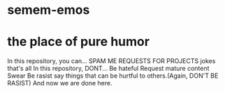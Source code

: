 # semem-emos
# the place of pure humor
In this repository, you can...
SPAM ME REQUESTS FOR PROJECTS
jokes
that's all
In this repository, DONT...
Be hateful
Request mature content
Swear
Be rasist
say things that can be hurtful to others.(Again, DON'T BE RASIST)
And now we are done here.
